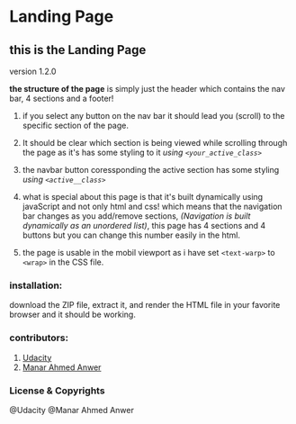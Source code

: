 # Landing Page

## this is the Landing Page

version 1.2.0


**the structure of the page** is simply just the header which contains the nav bar, 4 sections and a footer!

1. if you select any button on the nav bar it should lead you (scroll) to the specific section of the page.

2. It should be clear which section is being viewed while scrolling through the page as it's has some styling to it *using `<your_active_class>`*

3. the navbar button coressponding the active section has some styling *using `<active__class>`*

4. what is special about this page is that it's built dynamically using javaScript and not only html and css!
which means that the navigation bar changes as you add/remove sections, *(Navigation is built dynamically as an unordered list)*, this page has 4 sections and 4 buttons but you can change this number easily in the html.

5. the page is usable in the mobil viewport as i have set `<text-warp>` to `<wrap>` in the CSS file.

### installation:
download the ZIP file, extract it, and render the HTML file in your favorite browser and it should be working.

### contributors:
1. [Udacity](https://udacity.com/)
2. [Manar Ahmed Anwer](manarahmed767@gmail.com)

### License & Copyrights
@Udacity
@Manar Ahmed Anwer